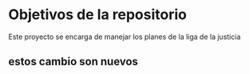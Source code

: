 # Objetivos de la repositorio

Este proyecto se encarga de manejar los planes de la liga de la justicia

## estos cambio son nuevos
